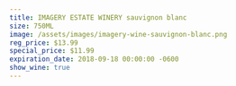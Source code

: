 ```yaml
---
title: IMAGERY ESTATE WINERY sauvignon blanc
size: 750ML
image: /assets/images/imagery-wine-sauvignon-blanc.png
reg_price: $13.99
special_price: $11.99
expiration_date: 2018-09-18 00:00:00 -0600
show_wine: true
---
```


